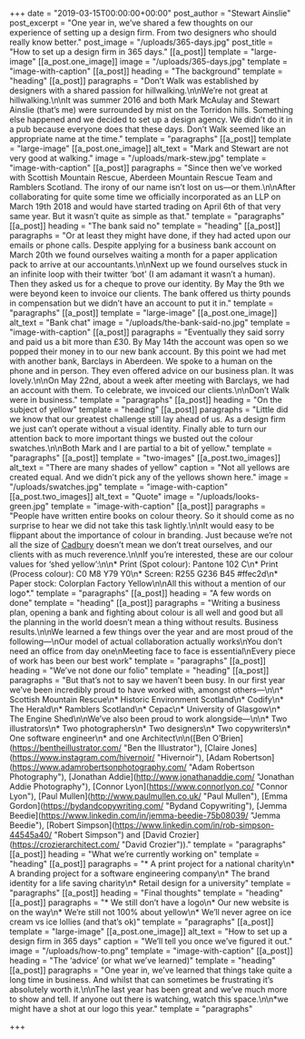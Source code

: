 +++
date = "2019-03-15T00:00:00+00:00"
post_author = "Stewart Ainslie"
post_excerpt = "One year in, we’ve shared a few thoughts on our experience of setting up a design firm. From two designers who should really know better."
post_image = "/uploads/365-days.jpg"
post_title = "How to set up a design firm in 365 days."
[[a_post]]
template = "large-image"
[[a_post.one_image]]
image = "/uploads/365-days.jpg"
template = "image-with-caption"
[[a_post]]
heading = "The background"
template = "heading"
[[a_post]]
paragraphs = "Don’t Walk was established by designers with a shared passion for hillwalking.\n\nWe’re not great at hillwalking.\n\nIt was summer 2016 and both Mark McAulay and Stewart Ainslie (that’s me) were surrounded by mist on the Torridon hills. Something else happened and we decided to set up a design agency. We didn’t do it in a pub because everyone does that these days. Don’t Walk seemed like an appropriate name at the time."
template = "paragraphs"
[[a_post]]
template = "large-image"
[[a_post.one_image]]
alt_text = "Mark and Stewart are not very good at walking."
image = "/uploads/mark-stew.jpg"
template = "image-with-caption"
[[a_post]]
paragraphs = "Since then we’ve worked with Scottish Mountain Rescue, Aberdeen Mountain Rescue Team and Ramblers Scotland. The irony of our name isn’t lost on us—or them.\n\nAfter collaborating for quite some time we officially incorporated as an LLP on March 19th 2018 and would have started trading on April 6th of that very same year. But it wasn’t quite as simple as that."
template = "paragraphs"
[[a_post]]
heading = "The bank said no"
template = "heading"
[[a_post]]
paragraphs = "Or at least they might have done, if they had acted upon our emails or phone calls. Despite applying for a business bank account on March 20th we found ourselves waiting a month for a paper application pack to arrive at our accountants.\n\nNext up we found ourselves stuck in an infinite loop with their twitter ‘bot’ (I am adamant it wasn’t a human). Then they asked us for a cheque to prove our identity. By May the 9th we were beyond keen to invoice our clients. The bank offered us thirty pounds in compensation but we didn’t have an account to put it in."
template = "paragraphs"
[[a_post]]
template = "large-image"
[[a_post.one_image]]
alt_text = "Bank chat"
image = "/uploads/the-bank-said-no.jpg"
template = "image-with-caption"
[[a_post]]
paragraphs = "Eventually they said sorry and paid us a bit more than £30. By May 14th the account was open so we popped their money in to our new bank account. By this point we had met with another bank, Barclays in Aberdeen. We spoke to a human on the phone and in person. They even offered advice on our business plan. It was lovely.\n\nOn May 22nd, about a week after meeting with Barclays, we had an account with them. To celebrate, we invoiced our clients.\n\nDon’t Walk were in business."
template = "paragraphs"
[[a_post]]
heading = "On the subject of yellow"
template = "heading"
[[a_post]]
paragraphs = "Little did we know that our greatest challenge still lay ahead of us. As a design firm we just can’t operate without a visual identity. Finally able to turn our attention back to more important things we busted out the colour swatches.\n\nBoth Mark and I are partial to a bit of yellow."
template = "paragraphs"
[[a_post]]
template = "two-images"
[[a_post.two_images]]
alt_text = "There are many shades of yellow"
caption = "Not all yellows are created equal. And we didn’t pick any of the yellows shown here."
image = "/uploads/swatches.jpg"
template = "image-with-caption"
[[a_post.two_images]]
alt_text = "Quote"
image = "/uploads/looks-green.jpg"
template = "image-with-caption"
[[a_post]]
paragraphs = "People have written entire books on colour theory. So it should come as no surprise to hear we did not take this task lightly.\n\nIt would easy to be flippant about the importance of colour in branding. Just because we’re not all the size of [Cadbury](https://www.independent.co.uk/news/business/news/cadbury-wins-right-to-the-colour-purple-6262717.html) doesn’t mean we don’t treat ourselves, and our clients with as much reverence.\n\nIf you’re interested, these are our colour values for ‘shed yellow’:\n\n* Print (Spot colour): Pantone 102 C\n* Print (Process colour): C0 M8 Y79 Y0\n* Screen: R255 G236 B45 #ffec2d\n* Paper stock: Colorplan Factory Yellow\n\nAll this without a mention of our logo*."
template = "paragraphs"
[[a_post]]
heading = "A few words on done"
template = "heading"
[[a_post]]
paragraphs = "Writing a business plan, opening a bank and fighting about colour is all well and good but all the planning in the world doesn’t mean a thing without results. Business results.\n\nWe learned a few things over the year and are most proud of the following—\nOur model of actual collaboration actually works\nYou don’t need an office from day one\nMeeting face to face is essential\nEvery piece of work has been our best work"
template = "paragraphs"
[[a_post]]
heading = "We’ve not done our folio"
template = "heading"
[[a_post]]
paragraphs = "But that’s not to say we haven’t been busy. In our first year we’ve been incredibly proud to have worked with, amongst others—\n\n* Scottish Mountain Rescue\n* Historic Environment Scotland\n* Codify\n* The Herald\n* Ramblers Scotland\n* Cepac\n* University of Glasgow\n* The Engine Shed\n\nWe’ve also been proud to work alongside—\n\n* Two illustrators\n* Two photographers\n* Two designers\n* Two copywriters\n* One software engineer\n* and one Architect\n\n([Ben O’Brien](https://bentheillustrator.com/ \"Ben the Illustrator\"), [Claire Jones](https://www.instagram.com/hivernoir/ \"Hivernoir\"), [Adam Robertson](https://www.adamrobertsonphotography.com/ \"Adam Robertson Photography\"), [Jonathan Addie](http://www.jonathanaddie.com/ \"Jonathan Addie Photography\"), [Connor Lyon](https://www.connorlyon.co/ \"Connor Lyon\"), [Paul Mullen](http://www.paulmullen.co.uk/ \"Paul Mullen\"), [Emma Gordon](https://bydandcopywriting.com/ \"Bydand Copywriting\"), [Jemma Beedie](https://www.linkedin.com/in/jemma-beedie-75b08039/ \"Jemma Beedie\"), [Robert Simpson](https://www.linkedin.com/in/rob-simpson-44545a40/ \"Robert Simpson\") and [David Crozier](https://crozierarchitect.com/ \"David Crozier\"))."
template = "paragraphs"
[[a_post]]
heading = "What we’re currently working on"
template = "heading"
[[a_post]]
paragraphs = "* A print project for a national charity\n* A branding project for a software engineering company\n* The brand identity for a life saving charity\n* Retail design for a university"
template = "paragraphs"
[[a_post]]
heading = "Final thoughts"
template = "heading"
[[a_post]]
paragraphs = "* We still don’t have a logo\n* Our new website is on the way\n* We’re still not 100% about yellow\n* We’ll never agree on ice cream vs ice lollies (and that’s ok)"
template = "paragraphs"
[[a_post]]
template = "large-image"
[[a_post.one_image]]
alt_text = "How to set up a design firm in 365 days"
caption = "We’ll tell you once we’ve figured it out."
image = "/uploads/how-to.png"
template = "image-with-caption"
[[a_post]]
heading = "The ‘advice’ (or what we’ve learned)"
template = "heading"
[[a_post]]
paragraphs = "One year in, we’ve learned that things take quite a long time in business. And whilst that can sometimes be frustrating it’s absolutely worth it.\n\nThe last year has been great and we’ve much more to show and tell. If anyone out there is watching, watch this space.\n\n*we might have a shot at our logo this year."
template = "paragraphs"

+++
